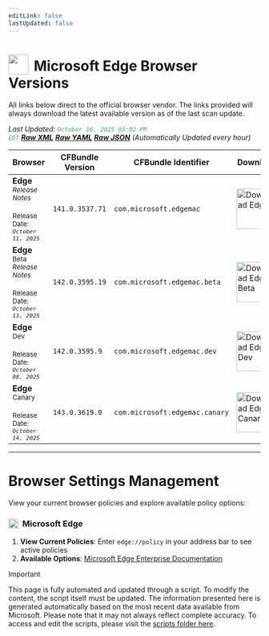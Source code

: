 ```yaml
---
editLink: false
lastUpdated: false
---
```


# <img src="/images/edge.png" style="height: 40px; display: inline-block; margin-right: 4px; vertical-align: text-bottom;"> Microsoft Edge Browser Versions

<span class="extra-small">All links below direct to the official browser vendor. The links provided will always download the latest available version as of the last scan update.</span>

<span class="extra-small">_Last Updated: <code style="color : mediumseagreen">October 16, 2025 03:02 PM EDT</code> [**_Raw XML_**](https://github.com/cocopuff2u/BOFA/blob/main/latest_edge_files/edge_latest_versions.xml) [**_Raw YAML_**](https://github.com/cocopuff2u/BOFA/blob/main/latest_edge_files/edge_latest_versions.yaml) [**_Raw JSON_**](https://github.com/cocopuff2u/BOFA/blob/main/latest_edge_files/edge_latest_versions.json) (Automatically Updated every hour)_</span>

| **Browser** | **CFBundle Version** | **CFBundle Identifier** | **Download** |
|------------|-------------------|---------------------|------------|
| **Edge** <br><a href="https://learn.microsoft.com/en-us/deployedge/microsoft-edge-relnote-stable-channel" style="text-decoration: none;"><small>_Release Notes_</small></a><br><br><small>Release Date:<br><em><code>October 11, 2025</code></em></small> | `141.0.3537.71` | `com.microsoft.edgemac` | <a href="https://msedge.sf.dl.delivery.mp.microsoft.com/filestreamingservice/files/2f00e9c7-bb79-4501-aab6-5530c081aa92/MicrosoftEdge-141.0.3537.71.pkg"><img src="/images/edge.png" alt="Download Edge" width="80"></a> |
| **Edge** <sup>Beta</sup> <br><a href="https://learn.microsoft.com/en-us/deployedge/microsoft-edge-relnote-beta-channel" style="text-decoration: none;"><small>_Release Notes_</small></a><br><br><small>Release Date:<br><em><code>October 13, 2025</code></em></small> | `142.0.3595.19` | `com.microsoft.edgemac.beta` | <a href="https://msedge.sf.dl.delivery.mp.microsoft.com/filestreamingservice/files/ae9842e4-5a06-40ec-8ae6-a18ad71fbed1/MicrosoftEdgeBeta-142.0.3595.19.pkg"><img src="/images/edge_beta.png" alt="Download Edge Beta" width="80"></a> |
| **Edge** <sup>Dev</sup><br><br><small>Release Date:<br><em><code>October 08, 2025</code></em></small> | `142.0.3595.9` | `com.microsoft.edgemac.dev` | <a href="https://msedge.sf.dl.delivery.mp.microsoft.com/filestreamingservice/files/d9cacec8-ce95-4646-a276-96a5698fc117/MicrosoftEdgeDev-142.0.3595.9.pkg"><img src="/images/edge_dev.png" alt="Download Edge Dev" width="80"></a> |
| **Edge** <sup>Canary</sup><br><br><small>Release Date:<br><em><code>October 14, 2025</code></em></small> | `143.0.3619.0` | `com.microsoft.edgemac.canary` | <a href="https://msedge.sf.dl.delivery.mp.microsoft.com/filestreamingservice/files/b72f364f-937c-4004-8632-02645cabd9bd/MicrosoftEdgeCanary-143.0.3619.0.pkg"><img src="/images/edge_canary.png" alt="Download Edge Canary" width="80"></a> |

---

# Browser Settings Management

View your current browser policies and explore available policy options:

### <img src="/images/edge.png" style="height: 20px; display: inline-block; margin-right: 4px; vertical-align: text-bottom;"> Microsoft Edge
1. **View Current Policies**: Enter `edge://policy` in your address bar to see active policies
2. **Available Options**: [Microsoft Edge Enterprise Documentation](https://learn.microsoft.com/en-us/deployedge/microsoft-edge-policies)

> [!IMPORTANT]
> This page is fully automated and updated through a script. To modify the content, the script itself must be updated. The information presented here is generated automatically based on the most recent data available from Microsoft. Please note that it may not always reflect complete accuracy. To access and edit the scripts, please visit the [scripts folder here](https://github.com/cocopuff2u/MOFA_WEBSITE/tree/main/update_readme_scripts).
